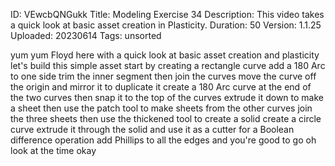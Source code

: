 ID: VEwcbQNGukk
Title: Modeling Exercise 34
Description: This video takes a quick look at basic asset creation in Plasticity.
Duration: 50
Version: 1.1.25
Uploaded: 20230614
Tags: unsorted

yum yum
Floyd here with a quick look at basic
asset creation and plasticity let's
build this simple asset start by
creating a rectangle curve add a 180 Arc
to one side trim the inner segment then
join the curves move the curve off the
origin and mirror it to duplicate it
create a 180 Arc curve at the end of the
two curves then snap it to the top of
the curves extrude it down to make a
sheet
then use the patch tool to make sheets
from the other curves
join the three sheets then use the
thickened tool to create a solid create
a circle curve extrude it through the
solid and use it as a cutter for a
Boolean difference operation add
Phillips to all the edges and you're
good to go
oh look at the time
okay
